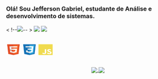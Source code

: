 #
### Olá! Sou  Jefferson Gabriel, estudante de Análise e desenvolvimento de sistemas.


< !--<a href = "https://www.instagram.com/jeff_sousa12/?hl=pt-br"><img src="https://img.shields.io/badge/Instagram-E4405F?style=for-the-badge&logo=instagram&logoColor=white" target= "_blank"></a>-- >
<a target= "_blank" href = "https://www.linkedin.com/in/jefferson-gabriel-50282021b/"><img src="https://img.shields.io/badge/LinkedIn-0077B5?style=for-the-badge&logo=linkedin&logoColor=white"></a>
<a target= "_blank" href = "mailto:jeffersongabriel.contato@gmail.com"><img src="https://img.shields.io/badge/-Gmail-%23333?style=for-the-badge&logo=gmail&logoColor=white"></a>
 

<div style="display: inline_block"><br>
    <img align="center" alt="Sa-HTML" height="30" width="40" src="https://raw.githubusercontent.com/devicons/devicon/master/icons/html5/html5-original.svg">
    <img align="center" alt="Sa-CSS" height="30" width="40" src="https://raw.githubusercontent.com/devicons/devicon/master/icons/css3/css3-original.svg">
     <img align="center" alt="Sa-Js" height="30" width="40" src="https://raw.githubusercontent.com/devicons/devicon/master/icons/javascript/javascript-plain.svg">
</div>
    <p align="center"> <br>
    
  <a href="https://github.com/nosreffej1/github-readme-stats">
    <img
      align="center"
      height="160"
      src="https://github-readme-stats.vercel.app/api?username=nosreffej1&show_icons=true&theme=dracula&include_all_commits=true&count_private=true"
    />
    </a>
      <a href="https://github.com/nosreffej1/github-readme-stats">
    <img
      align="center"
         height="160"
      src="https://github-readme-stats.vercel.app/api/top-langs/?username=nosreffej1&layout=compact&langs_count=7&theme=dracula"
    
  </a>
</p>
